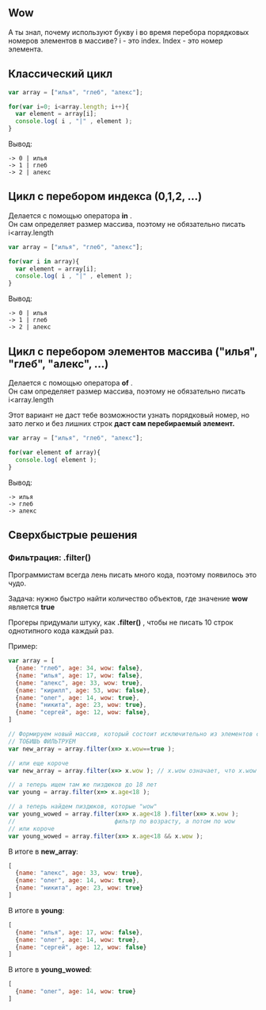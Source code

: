 ## Wow

А ты знал, почему используют букву i во время перебора порядковых номеров элементов в массиве? 
i - это index. Index - это номер элемента.

## Классический цикл

```js
var array = ["илья", "глеб", "алекс"];

for(var i=0; i<array.length; i++){
  var element = array[i];
  console.log( i , "|" , element );
}
```

Вывод:
```
-> 0 | илья
-> 1 | глеб
-> 2 | алекс
```

## Цикл с перебором индекса (0,1,2, ...)
Делается с помощью оператора **in** .  
Он сам определяет размер массива, поэтому не обязательно писать i<array.length

```js
var array = ["илья", "глеб", "алекс"];

for(var i in array){
  var element = array[i];
  console.log( i , "|" , element );
}
```

Вывод:
```
-> 0 | илья
-> 1 | глеб
-> 2 | алекс
```

## Цикл с перебором элементов массива ("илья", "глеб", "алекс", ...)
Делается с помощью оператора **of** .  
Он сам определяет размер массива, поэтому не обязательно писать i<array.length

Этот вариант не даст тебе возможности узнать порядковый номер, но зато легко и без лишних строк **даст сам перебираемый элемент.**

```js
var array = ["илья", "глеб", "алекс"];

for(var element of array){
  console.log( element );
}
```

Вывод:
```
-> илья
-> глеб
-> алекс
```

## Сверхбыстрые решения

### Фильтрация: .filter()
Программистам всегда лень писать много кода, поэтому появилось это чудо.  

Задача: нужно быстро найти количество объектов, где значение **wow** является **true**  


Прогеры придумали штуку, как **.filter()** , чтобы не писать 10 строк однотипного кода каждый раз.  

Пример:
```js
var array = [
  {name: "глеб", age: 34, wow: false},
  {name: "илья", age: 17, wow: false},
  {name: "алекс", age: 33, wow: true},
  {name: "кирилл", age: 53, wow: false},
  {name: "олег", age: 14, wow: true},
  {name: "никита", age: 23, wow: true},
  {name: "сергей", age: 12, wow: false},
]

// Формируем новый массив, который состоит исключительно из элементов с wow: true
// ТОБИШЬ ФИЛЬТРУЕМ
var new_array = array.filter(x=> x.wow==true );

// или еще короче
var new_array = array.filter(x=> x.wow ); // x.wow означает, что x.wow "существует", то есть все-что угодно кроме false

// а теперь ищем там же пиздюков до 18 лет
var young = array.filter(x=> x.age<18 );

// а теперь найдем пиздюков, которые "wow"
var young_wowed = array.filter(x=> x.age<18 ).filter(x=> x.wow );
//                            фильтр по возрасту, а потом по wow
// или короче
var young_wowed = array.filter(x=> x.age<18 && x.wow );
```

В итоге в **new_array**:
```js
[
  {name: "алекс", age: 33, wow: true},
  {name: "олег", age: 14, wow: true},
  {name: "никита", age: 23, wow: true}
]
```

В итоге в **young**:
```js
[
  {name: "илья", age: 17, wow: false},
  {name: "олег", age: 14, wow: true},
  {name: "сергей", age: 12, wow: false}
]
```

В итоге в **young_wowed**:
```js
[
  {name: "олег", age: 14, wow: true}
]
```
